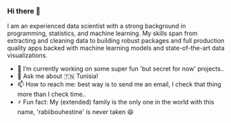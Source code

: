 ### Hi there 👋

I am an experienced data scientist with a strong background in programming, statistics, and machine learning.
My skills span from extracting and cleaning data to building robust packages and full production quality apps
backed with machine learning models and state-of-the-art data visualizations.

- 🔭 I’m currently working on some super fun 'but secret for now' projects..
- 💬 Ask me about  :tunisia: Tunisia!
- 📫 How to reach me: best way is to send me an email, I check that thing more than I check time..
- ⚡ Fun fact: My (extended) family is the only one in the world with this name, 'rabiibouhestine' is never taken :laughing: 
